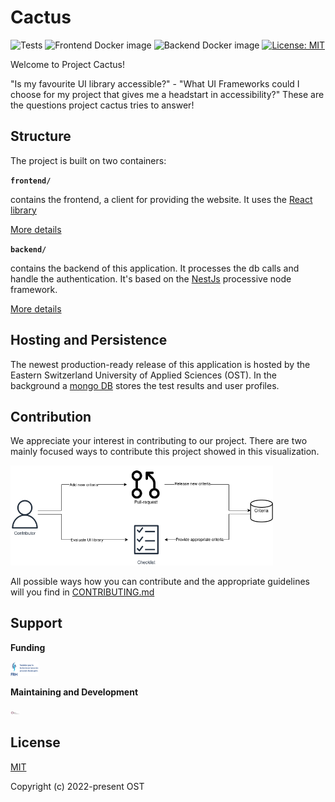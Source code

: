 # Cactus

![Tests](https://github.com/ost-fh/Cactus/actions/workflows/tests.yml/badge.svg) ![Frontend Docker image](https://github.com/ost-fh/Cactus/actions/workflows/frontend-release.yml/badge.svg) ![Backend Docker image](https://github.com/ost-fh/Cactus/actions/workflows/backend-release.yml/badge.svg) [![License: MIT](https://img.shields.io/badge/License-MIT-yellow.svg)](https://opensource.org/licenses/MIT)

Welcome to Project Cactus!

"Is my favourite UI library accessible?" - "What UI Frameworks could I choose for my project that gives me a headstart in accessibility?" These are the questions project cactus tries to answer!

## Structure

The project is built on two containers:

**`frontend/`**

contains the frontend, a client for providing the website. It uses the [React library](https://reactjs.org/)

[More details](/frontend/README.md)

**`backend/`**

contains the backend of this application. It processes the db calls and handle the authentication. It's based on the [NestJs](https://nestjs.com/) processive node framework.

[More details](/backend/README.md)

## Hosting and Persistence

The newest production-ready release of this application is hosted by the Eastern Switzerland University of Applied Sciences (OST). In the background a [mongo DB](https://www.mongodb.com/) stores the test results and user profiles.

## Contribution

We appreciate your interest in contributing to our project. There are two mainly focused ways to contribute this project showed in this visualization.

<img src="docs/contribution-workflows.png" style="zoom:70%;" width="600" />

All possible ways how you can contribute and the appropriate guidelines will you find in [CONTRIBUTING.md](/CONTRIBUTING.md)

## Support

**Funding**

<img src="docs/frh-logo.png" style="zoom: 15%;" width="300" />

**Maintaining and Development**

<img src="docs/logo-ost.jpg" style="zoom:5%;" width="300" />

## License

[MIT](./LICENSE)

Copyright (c) 2022-present OST
